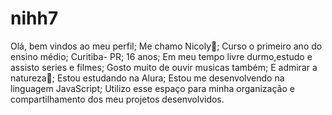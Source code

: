 # nihh7
Olá, bem vindos ao meu perfil;
Me chamo Nicoly🖤;
Curso o primeiro ano do ensino médio;
Curitiba- PR;
 16 anos;
Em meu tempo livre durmo,estudo e assisto series e filmes;
Gosto muito de ouvir musicas também;
E admirar a natureza🍃;
Estou estudando na Alura;
Estou me desenvolvendo na linguagem JavaScript;
Utilizo esse espaço para minha organização e compartilhamento dos meu projetos desenvolvidos.
